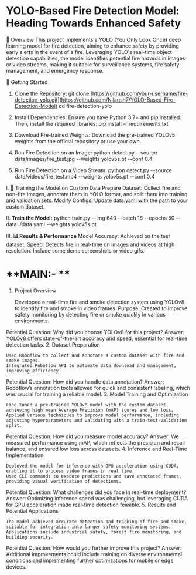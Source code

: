 # **YOLO-Based Fire Detection Model: Heading Towards Enhanced Safety**
🚨 Overview
This project implements a YOLO (You Only Look Once) deep learning model for fire detection, aiming to enhance safety by providing early alerts in the event of a fire. Leveraging YOLO's real-time object detection capabilities, the model identifies potential fire hazards in images or video streams, making it suitable for surveillance systems, fire safety management, and emergency response.

🚀 Getting Started

1. Clone the Repository:
git clone [https://github.com/your-username/fire-detection-yolo.git](https://github.com/Nilansh7/YOLO-Based-Fire-Detection-Model)
cd fire-detection-yolo

3. Install Dependencies:
Ensure you have Python 3.7+ and pip installed. Then, install the required libraries:
pip install -r requirements.txt

3. Download Pre-trained Weights:
Download the pre-trained YOLOv5 weights from the official repository or use your own.

4. Run Fire Detection on an Image:
python detect.py --source data/images/fire_test.jpg --weights yolov5s.pt --conf 0.4

6. Run Fire Detection on a Video Stream:
python detect.py --source data/videos/fire_test.mp4 --weights yolov5s.pt --conf 0.4


I. 🔧 Training the Model on Custom Data
Prepare Dataset: Collect fire and non-fire images, annotate them in YOLO format, and split them into training and validation sets.
Modify Configs: Update data.yaml with the path to your custom dataset.


II. **Train the Model:**
python train.py --img 640 --batch 16 --epochs 50 --data ./data.yaml --weights yolov5s.pt


III. **📊 Results & Performance**
Model Accuracy: Achieved on the test dataset.
Speed: Detects fire in real-time on images and videos at high resolution.
Include some demo screenshots or video gifs.


# **MAIN:- **

1. Project Overview

    Developed a real-time fire and smoke detection system using YOLOv8 to identify fire and smoke in video frames.
    Purpose: Created to improve safety monitoring by detecting fire or smoke quickly in various environments.

Potential Question: Why did you choose YOLOv8 for this project?
Answer: YOLOv8 offers state-of-the-art accuracy and speed, essential for real-time detection tasks.
2. Dataset Preparation

    Used Roboflow to collect and annotate a custom dataset with fire and smoke images.
    Integrated Roboflow API to automate data download and management, improving efficiency.

Potential Question: How did you handle data annotation?
Answer: Roboflow’s annotation tools allowed for quick and consistent labeling, which was crucial for training a reliable model.
3. Model Training and Optimization

    Fine-tuned a pre-trained YOLOv8 model with the custom dataset, achieving high mean Average Precision (mAP) scores and low loss.
    Applied various techniques to improve model performance, including adjusting hyperparameters and validating with a train-test-validation split.

Potential Question: How did you measure model accuracy?
Answer: We measured performance using mAP, which reflects the precision and recall balance, and ensured low loss across datasets.
4. Inference and Real-Time Implementation

    Deployed the model for inference with GPU acceleration using CUDA, enabling it to process video frames in real time.
    Used CLI commands to execute predictions and save annotated frames, providing visual verification of detections.

Potential Question: What challenges did you face in real-time deployment?
Answer: Optimizing inference speed was challenging, but leveraging CUDA for GPU acceleration made real-time detection feasible.
5. Results and Potential Applications

    The model achieved accurate detection and tracking of fire and smoke, suitable for integration into larger safety monitoring systems.
    Applications include industrial safety, forest fire monitoring, and building security.

Potential Question: How would you further improve this project?
Answer: Additional improvements could include training on diverse environmental conditions and implementing further optimizations for mobile or edge devices.

